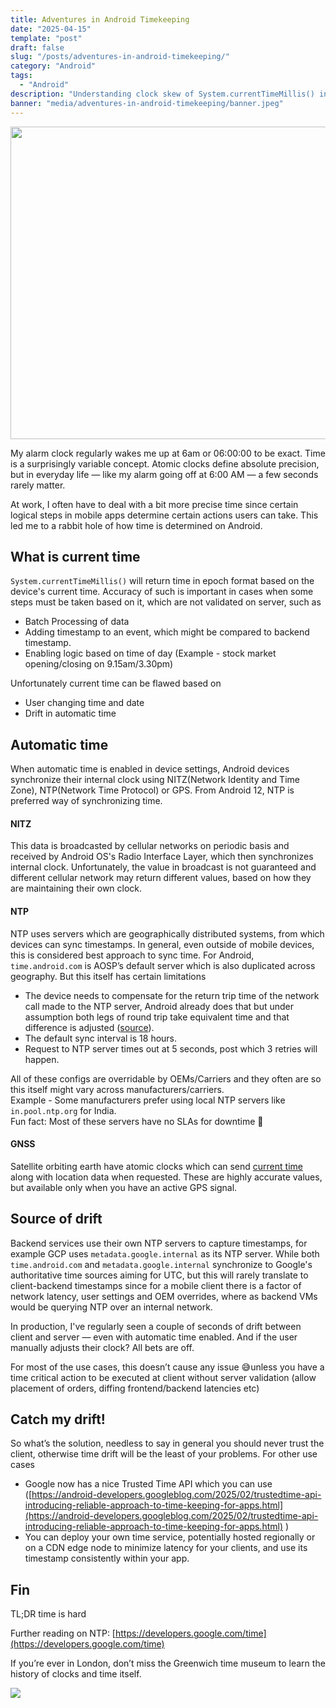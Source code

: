 ```yaml
---
title: Adventures in Android Timekeeping
date: "2025-04-15"
template: "post"
draft: false
slug: "/posts/adventures-in-android-timekeeping/"
category: "Android"
tags:
  - "Android"
description: "Understanding clock skew of System.currentTimeMillis() in Android"
banner: "media/adventures-in-android-timekeeping/banner.jpeg"
---
```


<div class="image-container">
    <img src="/media/adventures-in-android-timekeeping/banner.jpeg" width="800" height="500"/>
</div>

My alarm clock regularly wakes me up at 6am or 06:00:00 to be exact. Time is a surprisingly variable concept. Atomic clocks define absolute precision, but in everyday life — like my alarm going off at 6:00 AM — a few seconds rarely matter.

At work, I often have to deal with a bit more precise time since certain logical steps in mobile apps determine certain actions users can take. This led me to a rabbit hole of how time is determined on Android.

## What is current time

`System.currentTimeMillis()` will return time in epoch format based on the device's current time. Accuracy of such is important in cases when some steps must be taken based on it, which are not validated on server, such as

* Batch Processing of data  
* Adding timestamp to an event, which might be compared to backend timestamp.  
* Enabling logic based on time of day (Example \- stock market opening/closing on 9.15am/3.30pm)

Unfortunately current time can be flawed based on

* User changing time and date  
* Drift in automatic time

## Automatic time

When automatic time is enabled in device settings, Android devices synchronize their internal clock using NITZ(Network Identity and Time Zone), NTP(Network Time Protocol) or GPS. From Android 12, NTP is preferred way of synchronizing time.

#### NITZ
This data is broadcasted by cellular networks on periodic basis and received by Android OS's Radio Interface Layer, which then synchronizes internal clock. Unfortunately, the value in broadcast is not guaranteed and different cellular network may return different values, based on how they are maintaining their own clock.

#### NTP
NTP uses servers which are geographically distributed systems, from which devices can sync timestamps. In general, even outside of mobile devices, this is considered best approach to sync time.
For Android, `time.android.com` is AOSP’s default server which is also duplicated across geography. But this itself has certain limitations

* The device needs to compensate for the return trip time of the network call made to the NTP server, Android already does that but under assumption both legs of round trip take equivalent time and that difference is adjusted ([source](https://cs.android.com/android/platform/superproject/main/+/main:frameworks/base/core/java/android/net/SntpClient.java;drc=61197364367c9e404c7da6900658f1b16c42d0da;l=229?q=Sntp)).  
* The default sync interval is 18 hours.  
* Request to NTP server times out at 5 seconds, post which 3 retries will happen.  
    
All of these configs are overridable by OEMs/Carriers and they often are so this itself might vary across manufacturers/carriers.  
Example \- Some manufacturers prefer using local NTP servers like `in.pool.ntp.org` for India.  
Fun fact: Most of these servers have no SLAs for downtime 🤭

#### GNSS
Satellite orbiting earth have atomic clocks which can send [current time](https://cs.android.com/android/platform/superproject/main/+/main:frameworks/base/services/core/java/com/android/server/timedetector/GnssTimeUpdateService.java;l=212;drc=61197364367c9e404c7da6900658f1b16c42d0da;bpv=0;bpt=1?q=GnssTimeUpdateService&ss=android%2Fplatform%2Fsuperproject%2Fmain) along with location data when requested. These are highly accurate values, but available only when you have an active GPS signal.

## Source of drift

Backend services use their own NTP servers to capture timestamps, for example GCP uses `metadata.google.internal` as its NTP server. While both `time.android.com` and `metadata.google.internal` synchronize to Google's authoritative time sources aiming for UTC, but this will rarely translate to client-backend timestamps since for a mobile client there is a factor of network latency, user settings and OEM overrides, where as backend VMs would be querying NTP over an internal network.

In production, I've regularly seen a couple of seconds of drift between client and server — even with automatic time enabled. And if the user manually adjusts their clock? All bets are off.

For most of the use cases, this doesn’t cause any issue 😅unless you have a time critical action to be executed at client without server validation (allow placement of orders, diffing frontend/backend latencies etc)

## Catch my drift!

So what’s the solution, needless to say in general you should never trust the client, otherwise time drift will be the least of your problems. For other use cases

* Google now has a nice Trusted Time API which you can use ([https://android-developers.googleblog.com/2025/02/trustedtime-api-introducing-reliable-approach-to-time-keeping-for-apps.html](https://android-developers.googleblog.com/2025/02/trustedtime-api-introducing-reliable-approach-to-time-keeping-for-apps.html) )  
* You can deploy your own time service, potentially hosted regionally or on a CDN edge node to minimize latency for your clients, and use its timestamp consistently within your app.

## Fin
TL;DR time is hard

Further reading on NTP: [https://developers.google.com/time](https://developers.google.com/time)

If you’re ever in London, don’t miss the Greenwich time museum to learn the history of clocks and time itself.

![](media/adventures-in-android-timekeeping/greenwich.jpg)